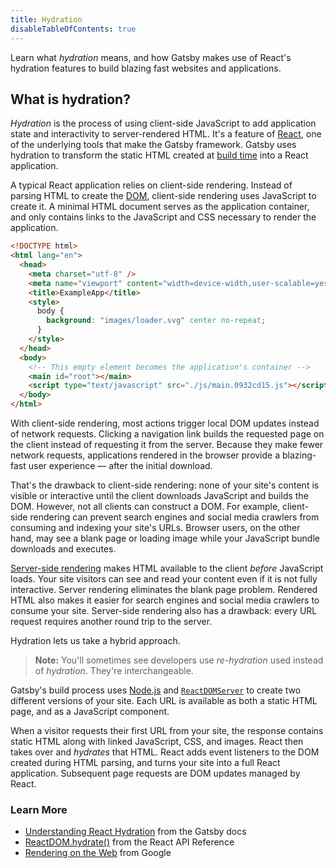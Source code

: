 ```yaml
---
title: Hydration
disableTableOfContents: true
---
```


Learn what _hydration_ means, and how Gatsby makes use of React's hydration features to build blazing fast websites and applications.

## What is hydration?

_Hydration_ is the process of using client-side JavaScript to add application state and interactivity to server-rendered HTML. It's a feature of [React](/docs/glossary/react/), one of the underlying tools that make the Gatsby framework. Gatsby uses hydration to transform the static HTML created at [build time](/docs/glossary/build/) into a React application.

A typical React application relies on client-side rendering. Instead of parsing HTML to create the [DOM](/docs/glossary#dom), client-side rendering uses JavaScript to create it. A minimal HTML document serves as the application container, and only contains links to the JavaScript and CSS necessary to render the application.

```html
<!DOCTYPE html>
<html lang="en">
  <head>
    <meta charset="utf-8" />
    <meta name="viewport" content="width=device-width,user-scalable=yes" />
    <title>ExampleApp</title>
    <style>
      body {
        background: "images/loader.svg" center no-repeat;
      }
    </style>
  </head>
  <body>
    <!-- This empty element becomes the application's container -->
    <main id="root"></main>
    <script type="text/javascript" src="./js/main.0932cd15.js"></script>
  </body>
</html>
```

With client-side rendering, most actions trigger local DOM updates instead of network requests. Clicking a navigation link builds the requested page on the client instead of requesting it from the server. Because they make fewer network requests, applications rendered in the browser provide a blazing-fast user experience &mdash; after the initial download.

That's the drawback to client-side rendering: none of your site's content is visible or interactive until the client downloads JavaScript and builds the DOM. However, not all clients can construct a DOM. For example, client-side rendering can prevent search engines and social media crawlers from consuming and indexing your site's URLs. Browser users, on the other hand, may see a blank page or loading image while your JavaScript bundle downloads and executes.

[Server-side rendering](/docs/glossary/server-side-rendering/) makes HTML available to the client _before_ JavaScript loads. Your site visitors can see and read your content even if it is not fully interactive. Server rendering eliminates the blank page problem. Rendered HTML also makes it easier for search engines and social media crawlers to consume your site. Server-side rendering also has a drawback: every URL request requires another round trip to the server.

Hydration lets us take a hybrid approach.

> **Note:** You'll sometimes see developers use _re-hydration_ used instead of _hydration_. They're interchangeable.

Gatsby's build process uses [Node.js](/docs/glossary/node/) and [`ReactDOMServer`](https://reactjs.org/docs/react-dom-server.html) to create two different versions of your site. Each URL is available as both a static HTML page, and as a JavaScript component.

When a visitor requests their first URL from your site, the response contains static HTML along with linked JavaScript, CSS, and images. React then takes over and _hydrates_ that HTML. React adds event listeners to the DOM created during HTML parsing, and turns your site into a full React application. Subsequent page requests are DOM updates managed by React.

### Learn More

- [Understanding React Hydration](/docs/conceptual/react-hydration/) from the Gatsby docs
- [ReactDOM.hydrate()](https://reactjs.org/docs/react-dom.html#hydrate) from the React API Reference
- [Rendering on the Web](https://developers.google.com/web/updates/2019/02/rendering-on-the-web) from Google
